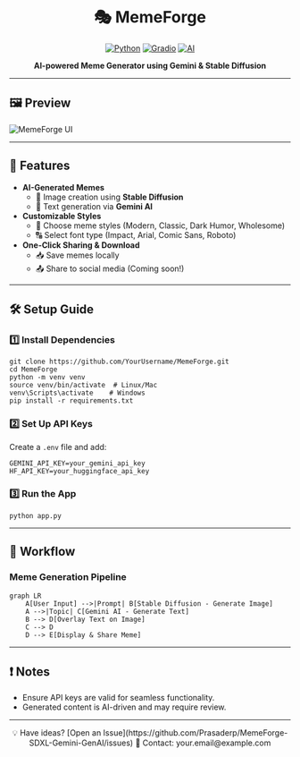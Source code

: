 <div align="center">

# 🎭 MemeForge

[![Python](https://img.shields.io/badge/Python-3.10%2B-blue)](https://python.org)
[![Gradio](https://img.shields.io/badge/UI-Gradio-0085FF)](https://gradio.app)
[![AI](https://img.shields.io/badge/AI-Gemini%20%2B%20Stable%20Diffusion-red)](https://huggingface.co/stabilityai)

**AI-powered Meme Generator using Gemini & Stable Diffusion**

</div>

---

## 🖼️ Preview
![MemeForge UI](https://github.com/Prasaderp/Real-Time-Emotion-Analytics-System-using-OpenCV/blob/master/Preview.png)

---

## 🚀 Features
- **AI-Generated Memes**
  - 📸 Image creation using **Stable Diffusion**
  - 🤖 Text generation via **Gemini AI**
- **Customizable Styles**
  - 🎨 Choose meme styles (Modern, Classic, Dark Humor, Wholesome)
  - 🔠 Select font type (Impact, Arial, Comic Sans, Roboto)
- **One-Click Sharing & Download**
  - 📥 Save memes locally
  - 📤 Share to social media (Coming soon!)

---

## 🛠️ Setup Guide

### 1️⃣ Install Dependencies
```
git clone https://github.com/YourUsername/MemeForge.git
cd MemeForge
python -m venv venv
source venv/bin/activate  # Linux/Mac
venv\Scripts\activate    # Windows
pip install -r requirements.txt
```

### 2️⃣ Set Up API Keys
Create a `.env` file and add:
```
GEMINI_API_KEY=your_gemini_api_key
HF_API_KEY=your_huggingface_api_key
```

### 3️⃣ Run the App
```
python app.py
```

---

## 📌 Workflow
### Meme Generation Pipeline
```
graph LR
    A[User Input] -->|Prompt| B[Stable Diffusion - Generate Image]
    A -->|Topic| C[Gemini AI - Generate Text]
    B --> D[Overlay Text on Image]
    C --> D
    D --> E[Display & Share Meme]
```

---

## ❗ Notes
- Ensure API keys are valid for seamless functionality.
- Generated content is AI-driven and may require review.

---

<div align="center">
💡 Have ideas? [Open an Issue](https://github.com/Prasaderp/MemeForge-SDXL-Gemini-GenAI/issues)  
📩 Contact: your.email@example.com  
</div>
